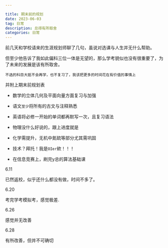 ```yaml
---

title: 期末前的规划
date: 2023-06-03
tag: 日常
description: 总得有所取舍
categories: 日常
---
```


前几天和学校请来的生涯规划师聊了几句，虽说对选课与人生并无什么帮助。


但至少他告诉了我如此偏科三位一体是无望的，那么学考貌似也没有很重要了，为了未来的发展是该有所取舍。

``不选的科目大抵不会再学，也不复习了，我该把更多的时间花在有价值的事情上``

并附上期末前规划表


* 数学的立体几何及平面向量方面复习与加强

* 语文``至少``将所有的古文与注释熟悉

* 英语将必修一开始的单词都再默写一次，且复习语法

* 物理没什么好说的，跟上进度就是

* 化学需提升，无机中氮硫等部分尤其需巩固

* 技术？拜托！我是``OIer``欸！！！

* 在信息竞赛上，刷完y总的算法基础课




6.11

已然返校，似乎还什么都没有做，时间不多了。


6.20


考完学考模拟考，感觉极差.


6.26


感觉并无改善


6.28


有所改善，但并不可确切









